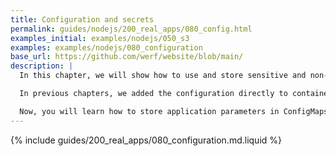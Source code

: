 ```yaml
---
title: Configuration and secrets
permalink: guides/nodejs/200_real_apps/080_config.html
examples_initial: examples/nodejs/050_s3
examples: examples/nodejs/080_configuration
base_url: https://github.com/werf/website/blob/main/
description: |
  In this chapter, we will show how to use and store sensitive and non-sensitive application configurations properly.

  In previous chapters, we added the configuration directly to containers during the build or used the container's environment variables to pass parameters during the deployment.

  Now, you will learn how to store application parameters in ConfigMaps and Secrets for security and flexibility. We will show how you can use Helm chart values and werf secrets and discuss parameterization and configuration reuse approaches. In addition, you will learn how to store sensitive data along with the code in the application's Git repository.
---
```


{% include guides/200_real_apps/080_configuration.md.liquid %}
